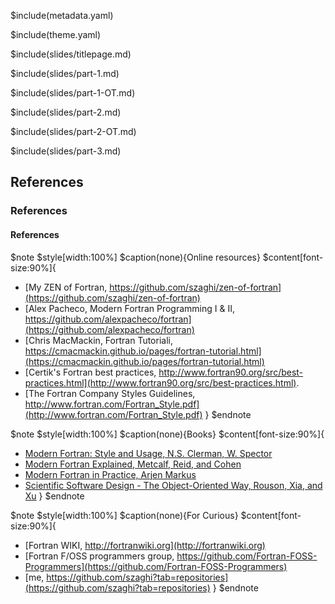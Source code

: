 $include(metadata.yaml)

$include(theme.yaml)

$include(slides/titlepage.md)

$include(slides/part-1.md)

$include(slides/part-1-OT.md)

$include(slides/part-2.md)

$include(slides/part-2-OT.md)

$include(slides/part-3.md)

## References

### References

#### References

$note
$style[width:100%]
$caption(none){Online resources}
$content[font-size:90%]{
+ [My ZEN of Fortran, https://github.com/szaghi/zen-of-fortran](https://github.com/szaghi/zen-of-fortran)
+ [Alex Pacheco, Modern Fortran Programming I & II, https://github.com/alexpacheco/fortran](https://github.com/alexpacheco/fortran)
+ [Chris MacMackin, Fortran Tutoriali, https://cmacmackin.github.io/pages/fortran-tutorial.html](https://cmacmackin.github.io/pages/fortran-tutorial.html)
+ [Certik's Fortran best practices, http://www.fortran90.org/src/best-practices.html](http://www.fortran90.org/src/best-practices.html).
+ [The Fortran Company Styles Guidelines, http://www.fortran.com/Fortran_Style.pdf](http://www.fortran.com/Fortran_Style.pdf)
}
$endnote

$note
$style[width:100%]
$caption(none){Books}
$content[font-size:90%]{
+ [Modern Fortran: Style and Usage, N.S. Clerman, W. Spector](http://www.amazon.com/Modern-Fortran-Norman-S-Clerman/dp/052173052X)
+ [Modern Fortran Explained, Metcalf, Reid, and Cohen](http://www.amazon.com/Explained-Numerical-Mathematics-Scientific-Computation/dp/0199601429)
+ [Modern Fortran in Practice, Arjen Markus](http://www.cambridge.org/gb/academic/subjects/computer-science/scientific-computing-scientific-software/modern-fortran-practice)
+ [Scientific Software Design - The Object-Oriented Way, Rouson, Xia, and Xu](http://www.amazon.com/Scientific-Software-Design-The-Object-Oriented/dp/0521888131)
}
$endnote

$note
$style[width:100%]
$caption(none){For Curious}
$content[font-size:90%]{
+ [Fortran WIKI, http://fortranwiki.org](http://fortranwiki.org)
+ [Fortran F/OSS programmers group, https://github.com/Fortran-FOSS-Programmers](https://github.com/Fortran-FOSS-Programmers)
+ [me, https://github.com/szaghi?tab=repositories](https://github.com/szaghi?tab=repositories)
}
$endnote
